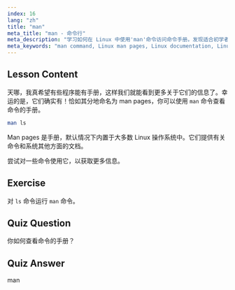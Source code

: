 ```yaml
---
index: 16
lang: "zh"
title: "man"
meta_title: "man - 命令行"
meta_description: "学习如何在 Linux 中使用'man'命令访问命令手册。发现适合初学者的基本 Linux 文档，并提高你的命令行技能。"
meta_keywords: "man command, Linux man pages, Linux documentation, Linux tutorial, command line guide, beginner Linux"
---
```


## Lesson Content

天哪，我真希望有些程序能有手册，这样我们就能看到更多关于它们的信息了。幸运的是，它们确实有！恰如其分地命名为 man pages，你可以使用 `man` 命令查看命令的手册。

```bash
man ls
```

Man pages 是手册，默认情况下内置于大多数 Linux 操作系统中。它们提供有关命令和系统其他方面的文档。

尝试对一些命令使用它，以获取更多信息。

## Exercise

对 `ls` 命令运行 `man` 命令。

## Quiz Question

你如何查看命令的手册？

## Quiz Answer

man
